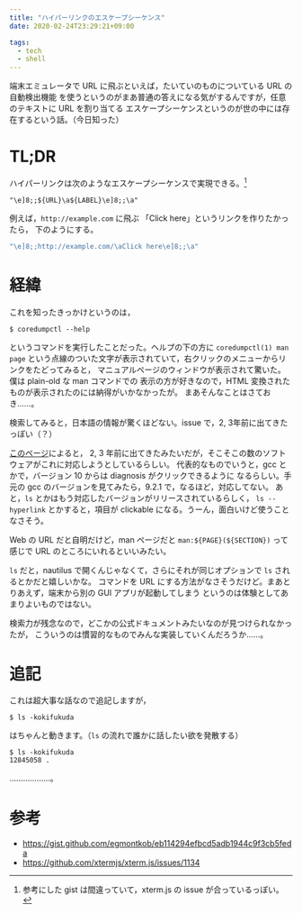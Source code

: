 ```yaml
---
title: "ハイパーリンクのエスケープシーケンス"
date: 2020-02-24T23:29:21+09:00

tags:
  - tech
  - shell
---
```


端末エミュレータで URL に飛ぶといえば，たいていのものについている URL の自動検出機能
を使うというのがまあ普通の答えになる気がするんですが，任意のテキストに URL を割り当てる
エスケープシーケンスというのが世の中には存在するという話。（今日知った）

# TL;DR

ハイパーリンクは次のようなエスケープシーケンスで実現できる。[^wrong]

```
"\e]8;;${URL}\a${LABEL}\e]8;;\a"
```

例えば，`http://example.com` に飛ぶ 「Click here」というリンクを作りたかったら，
下のようにする。

```c
"\e]8;;http://example.com/\aClick here\e]8;;\a"
```

# 経緯

これを知ったきっかけというのは，

```shell
$ coredumpctl --help
```

というコマンドを実行したことだった。ヘルプの下の方に `coredumpctl(1) man page`
という点線のついた文字が表示されていて，右クリックのメニューからリンクをたどってみると，
マニュアルページのウィンドウが表示されて驚いた。僕は plain-old な man コマンドでの
表示の方が好きなので，HTML 変換されたものが表示されたのには納得がいかなかったが。
まあそんなことはさておき……。

検索してみると，日本語の情報が驚くほどない。issue で，2, 3年前に出てきたっぽい（？）

[このページ](https://gist.github.com/egmontkob/eb114294efbcd5adb1944c9f3cb5feda)によると，
2, 3 年前に出てきたみたいだが，そこそこの数のソフトウェアがこれに対応しようとしているらしい。
代表的なものでいうと，gcc とかで，バージョン 10 からは diagnosis がクリックできるように
なるらしい。手元の gcc のバージョンを見てみたら，9.2.1 で，なるほど，対応してない。
あと，`ls` とかはもう対応したバージョンがリリースされているらしく，
`ls --hyperlink` とかすると，項目が clickable になる。うーん，面白いけど使うことなさそう。

Web の URL だと自明だけど，man ページだと `man:${PAGE}(${SECTION})` って感じで
URL のところにいれるといいみたい。

`ls` だと，nautilus で開くんじゃなくて，さらにそれが同じオプションで `ls` されるとかだと嬉しいかな。
コマンドを URL にする方法がなさそうだけど。まあとりあえず，端末から別の GUI アプリが起動してしまう
というのは体験としてあまりよいものではない。

検索力が残念なので，どこかの公式ドキュメントみたいなのが見つけられなかったが，
こういうのは慣習的なものでみんな実装していくんだろうか……。

# 追記

これは超大事な話なので追記しますが，

```shell
$ ls -kokifukuda
```

はちゃんと動きます。（`ls` の流れで誰かに話したい欲を発散する）

```shell
$ ls -kokifukuda
12845058 .
```

………………。

# 参考

- https://gist.github.com/egmontkob/eb114294efbcd5adb1944c9f3cb5feda
- https://github.com/xtermjs/xterm.js/issues/1134

[^wrong]: 参考にした gist は間違っていて，xterm.js の issue が合っているっぽい。
